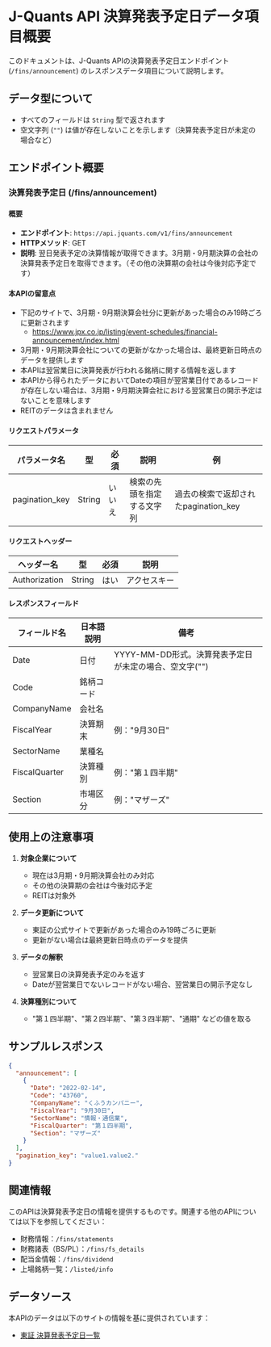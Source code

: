 # J-Quants API 決算発表予定日データ項目概要

このドキュメントは、J-Quants APIの決算発表予定日エンドポイント (`/fins/announcement`) のレスポンスデータ項目について説明します。

## データ型について
- すべてのフィールドは `String` 型で返されます
- 空文字列 (`""`) は値が存在しないことを示します（決算発表予定日が未定の場合など）

## エンドポイント概要

### 決算発表予定日 (/fins/announcement)

#### 概要
- **エンドポイント**: `https://api.jquants.com/v1/fins/announcement`
- **HTTPメソッド**: GET
- **説明**: 翌日発表予定の決算情報が取得できます。3月期・9月期決算の会社の決算発表予定日を取得できます。（その他の決算期の会社は今後対応予定です）

#### 本APIの留意点
- 下記のサイトで、3月期・9月期決算会社分に更新があった場合のみ19時ごろに更新されます
  - https://www.jpx.co.jp/listing/event-schedules/financial-announcement/index.html
- 3月期・9月期決算会社についての更新がなかった場合は、最終更新日時点のデータを提供します
- 本APIは翌営業日に決算発表が行われる銘柄に関する情報を返します
- 本APIから得られたデータにおいてDateの項目が翌営業日付であるレコードが存在しない場合は、3月期・9月期決算会社における翌営業日の開示予定はないことを意味します
- REITのデータは含まれません

#### リクエストパラメータ

| パラメータ名 | 型 | 必須 | 説明 | 例 |
|------------|-----|------|------|-----|
| pagination_key | String | いいえ | 検索の先頭を指定する文字列 | 過去の検索で返却されたpagination_key |

#### リクエストヘッダー

| ヘッダー名 | 型 | 必須 | 説明 |
|----------|-----|------|------|
| Authorization | String | はい | アクセスキー |

#### レスポンスフィールド

| フィールド名 | 日本語説明 | 備考 |
|------------|----------|------|
| Date | 日付 | YYYY-MM-DD形式。決算発表予定日が未定の場合、空文字("") |
| Code | 銘柄コード | |
| CompanyName | 会社名 | |
| FiscalYear | 決算期末 | 例："9月30日" |
| SectorName | 業種名 | |
| FiscalQuarter | 決算種別 | 例："第１四半期" |
| Section | 市場区分 | 例："マザーズ" |

## 使用上の注意事項

1. **対象企業について**
   - 現在は3月期・9月期決算会社のみ対応
   - その他の決算期の会社は今後対応予定
   - REITは対象外

2. **データ更新について**
   - 東証の公式サイトで更新があった場合のみ19時ごろに更新
   - 更新がない場合は最終更新日時点のデータを提供

3. **データの解釈**
   - 翌営業日の決算発表予定のみを返す
   - Dateが翌営業日でないレコードがない場合、翌営業日の開示予定なし

4. **決算種別について**
   - "第１四半期"、"第２四半期"、"第３四半期"、"通期" などの値を取る

## サンプルレスポンス

```json
{
  "announcement": [
    {
      "Date": "2022-02-14",
      "Code": "43760",
      "CompanyName": "くふうカンパニー",
      "FiscalYear": "9月30日",
      "SectorName": "情報・通信業",
      "FiscalQuarter": "第１四半期",
      "Section": "マザーズ"
    }
  ],
  "pagination_key": "value1.value2."
}
```

## 関連情報

このAPIは決算発表予定日の情報を提供するものです。関連する他のAPIについては以下を参照してください：
- 財務情報：`/fins/statements`
- 財務諸表（BS/PL）：`/fins/fs_details`
- 配当金情報：`/fins/dividend`
- 上場銘柄一覧：`/listed/info`

## データソース

本APIのデータは以下のサイトの情報を基に提供されています：
- [東証 決算発表予定日一覧](https://www.jpx.co.jp/listing/event-schedules/financial-announcement/index.html)
